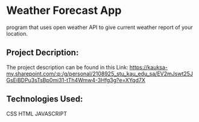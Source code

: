 # Weather Forecast App
program that uses open weather API to give current weather report of your location.

## Project Decription:
The project description can be found in this Link: https://kauksa-my.sharepoint.com/:p:/g/personal/2108925_stu_kau_edu_sa/EV2mJswt25JGsEiBDPu3sTsBp0mi31-tTh4Wmw4-3Hfg3g?e=XYqd7X

## Technologies Used:
CSS
HTML
JAVASCRIPT
